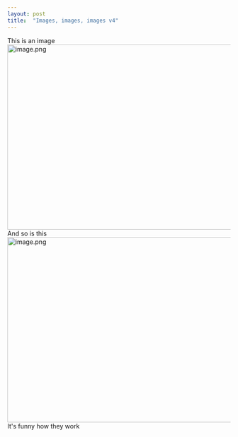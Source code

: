 ```yaml
---
layout: post
title:  "Images, images, images v4"
---
```


<div dir="ltr"><div>This is an image</div><div><img src="https://internetblog.s3.amazonaws.com/images/d2322a6f-ded9-4397-82bc-712be15e9052" alt="image.png" width="558" height="419"><br></div><div>And so is this</div><div><img src="https://internetblog.s3.amazonaws.com/images/caa8e058-9b2a-4f1f-aa8b-37e84ecc8e51" alt="image.png" width="558" height="419"><br></div><div>It&#39;s funny how they work</div><div><br></div><div><br></div></div>
